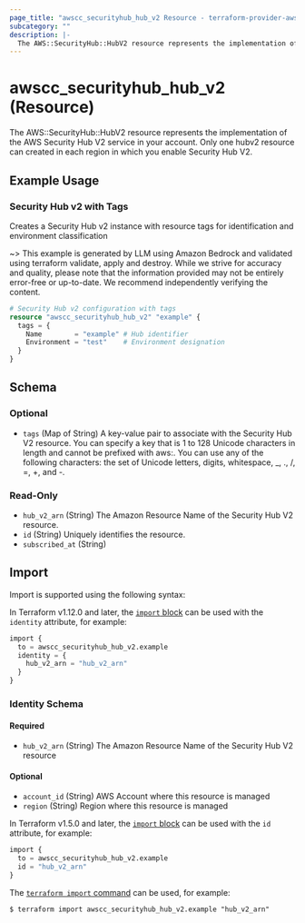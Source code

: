 ```yaml
---
page_title: "awscc_securityhub_hub_v2 Resource - terraform-provider-awscc"
subcategory: ""
description: |-
  The AWS::SecurityHub::HubV2 resource represents the implementation of the AWS Security Hub V2 service in your account. Only one hubv2 resource can created in each region in which you enable Security Hub V2.
---
```


# awscc_securityhub_hub_v2 (Resource)

The AWS::SecurityHub::HubV2 resource represents the implementation of the AWS Security Hub V2 service in your account. Only one hubv2 resource can created in each region in which you enable Security Hub V2.

## Example Usage

### Security Hub v2 with Tags
Creates a Security Hub v2 instance with resource tags for identification and environment classification

~> This example is generated by LLM using Amazon Bedrock and validated using terraform validate, apply and destroy. While we strive for accuracy and quality, please note that the information provided may not be entirely error-free or up-to-date. We recommend independently verifying the content.

```terraform
# Security Hub v2 configuration with tags
resource "awscc_securityhub_hub_v2" "example" {
  tags = {
    Name        = "example" # Hub identifier
    Environment = "test"    # Environment designation
  }
}
```

<!-- schema generated by tfplugindocs -->
## Schema

### Optional

- `tags` (Map of String) A key-value pair to associate with the Security Hub V2 resource. You can specify a key that is 1 to 128 Unicode characters in length and cannot be prefixed with aws:. You can use any of the following characters: the set of Unicode letters, digits, whitespace, _, ., /, =, +, and -.

### Read-Only

- `hub_v2_arn` (String) The Amazon Resource Name of the Security Hub V2 resource.
- `id` (String) Uniquely identifies the resource.
- `subscribed_at` (String)

## Import

Import is supported using the following syntax:

In Terraform v1.12.0 and later, the [`import` block](https://developer.hashicorp.com/terraform/language/import) can be used with the `identity` attribute, for example:

```terraform
import {
  to = awscc_securityhub_hub_v2.example
  identity = {
    hub_v2_arn = "hub_v2_arn"
  }
}
```

<!-- schema generated by tfplugindocs -->
### Identity Schema

#### Required

- `hub_v2_arn` (String) The Amazon Resource Name of the Security Hub V2 resource

#### Optional

- `account_id` (String) AWS Account where this resource is managed
- `region` (String) Region where this resource is managed

In Terraform v1.5.0 and later, the [`import` block](https://developer.hashicorp.com/terraform/language/import) can be used with the `id` attribute, for example:

```terraform
import {
  to = awscc_securityhub_hub_v2.example
  id = "hub_v2_arn"
}
```

The [`terraform import` command](https://developer.hashicorp.com/terraform/cli/commands/import) can be used, for example:

```shell
$ terraform import awscc_securityhub_hub_v2.example "hub_v2_arn"
```
